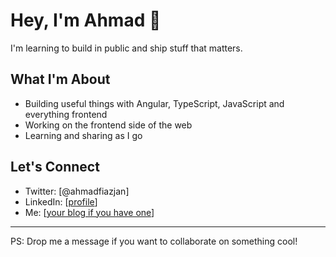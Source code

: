# Hey, I'm Ahmad 👋

I'm learning to build in public and ship stuff that matters. 

## What I'm About
- Building useful things with Angular, TypeScript, JavaScript and everything frontend
- Working on the frontend side of the web
- Learning and sharing as I go

## Let's Connect
- Twitter: [@ahmadfiazjan]
- LinkedIn: [[profile](https://www.linkedin.com/in/ahmedfiazjaan/)]
- Me: [[your blog if you have one](https://ahmadfiaz.me/)]

---
PS: Drop me a message if you want to collaborate on something cool!
